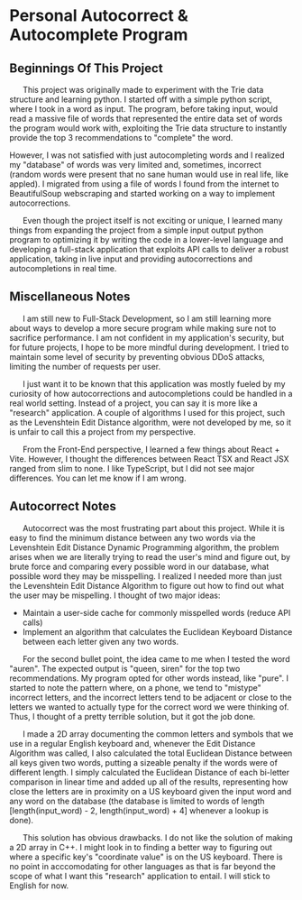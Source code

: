 # Personal Autocorrect & Autocomplete Program

## Beginnings Of This Project
&nbsp;&nbsp;&nbsp;&nbsp;&nbsp;&nbsp;This project was originally made to experiment with the Trie data structure and learning python.
I started off with a simple python script, where I took in a word as input. The program, before
taking input, would read a massive file of words that represented the entire data set
of words the program would work with, exploiting the Trie data structure to instantly
provide the top 3 recommendations to "complete" the word. 

However, I was not satisfied with just autocompleting words and I realized 
my "database" of words was very limited and, sometimes, incorrect (random words were present 
that no sane human would use in real life, like appled). I migrated from using a file of words 
I found from the internet to BeautifulSoup webscraping and started working on a way to implement
autocorrections. 

&nbsp;&nbsp;&nbsp;&nbsp;&nbsp;&nbsp;Even though the project itself is not exciting or unique, I learned many things from expanding 
the project from a simple input output python program to optimizing it by writing the code 
in a lower-level language and developing a full-stack application that exploits API calls 
to deliver a robust application, taking in live input and providing autocorrections and 
autocompletions in real time. 


## Miscellaneous Notes
&nbsp;&nbsp;&nbsp;&nbsp;&nbsp;&nbsp;I am still new to Full-Stack Development, so I am still learning more 
about ways to develop a more secure program while making sure not to sacrifice performance.
I am not confident in my application's security, but for future projects, I hope to 
be more mindful during development. I tried to maintain some level of security by preventing 
obvious DDoS attacks, limiting the number of requests per user. 

&nbsp;&nbsp;&nbsp;&nbsp;&nbsp;&nbsp;I just want it to be known that this application was mostly fueled by my curiosity of 
how autocorrections and autocompletions could be handled in a real world setting. Instead of a 
project, you can say it is more like a "research" application. A couple of algorithms I 
used for this project, such as the Levenshtein Edit Distance algorithm, were not developed 
by me, so it is unfair to call this a project from my perspective.

&nbsp;&nbsp;&nbsp;&nbsp;&nbsp;&nbsp;From the Front-End perspective, I learned a few things about React + Vite. However, I thought 
the differences between React TSX and React JSX ranged from slim to none. I like TypeScript, 
but I did not see major differences. You can let me know if I am wrong.

## Autocorrect Notes
&nbsp;&nbsp;&nbsp;&nbsp;&nbsp;&nbsp;Autocorrect was the most frustrating part about this project. While it is easy to find the 
minimum distance between any two words via the Levenshtein Edit Distance Dynamic Programming
algorithm, the problem arises when we are literally trying to read the user's mind and figure 
out, by brute force and comparing every possible word in our database, what possible word 
they may be misspelling. I realized I needed more than just the Levenshtein Edit Distance 
Algorithm to figure out how to find out what the user may be mispelling. I thought of two 
major ideas:

- Maintain a user-side cache for commonly misspelled words (reduce API calls)
- Implement an algorithm that calculates the Euclidean Keyboard Distance 
  between each letter given any two words.

&nbsp;&nbsp;&nbsp;&nbsp;&nbsp;&nbsp;For the second bullet point, the idea came to me when I tested the word "auren". The expected 
output is "queen, siren" for the top two recommendations. My program opted for other words 
instead, like "pure". I started to note the pattern where, on a phone, we tend to "mistype" 
incorrect letters, and the incorrect letters tend to be adjacent or close to the letters we 
wanted to actually type for the correct word we were thinking of. Thus, I thought of a pretty 
terrible solution, but it got the job done. 

&nbsp;&nbsp;&nbsp;&nbsp;&nbsp;&nbsp;I made a 2D array documenting the common letters and symbols that
we use in a regular English keyboard and, whenever the Edit Distance Algorithm was called, I also 
calculated the total Euclidean Distance between all keys given two words, putting a sizeable 
penalty if the words were of different length. I simply calculated the Euclidean Distance of 
each bi-letter comparison in linear time and added up all of the results, representing how 
close the letters are in proximity on a US keyboard given the input word and any word on the 
database (the database is limited to words of length [length(input_word) - 2, 
length(input_word) + 4] whenever a lookup is done).

&nbsp;&nbsp;&nbsp;&nbsp;&nbsp;&nbsp;This solution has obvious drawbacks. I do not like the 
solution of making a 2D array in C++. I might look in to finding a better way to figuring 
out where a specific key's "coordinate value" is on the US keyboard. There is no point in 
acccomodating for other languages as that is far beyond the scope of what I want this 
"research" application to entail. I will stick to English for now. 
